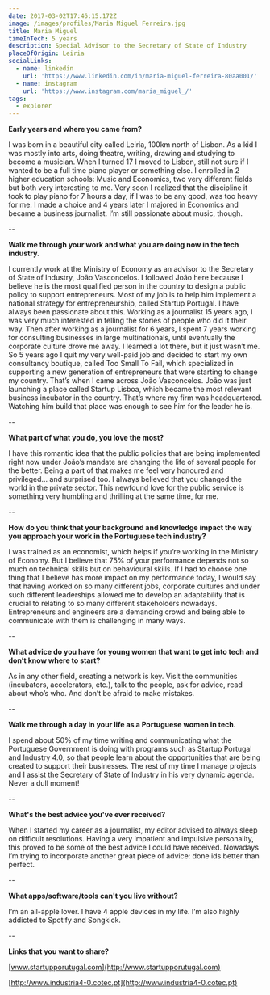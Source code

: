```yaml
---
date: 2017-03-02T17:46:15.172Z
image: /images/profiles/Maria Miguel Ferreira.jpg
title: Maria Miguel
timeInTech: 5 years
description: Special Advisor to the Secretary of State of Industry
placeOfOrigin: Leiria
socialLinks:
  - name: linkedin
    url: 'https://www.linkedin.com/in/maria-miguel-ferreira-80aa001/'
  - name: instagram
    url: 'https://www.instagram.com/maria_miguel_/'
tags:
  - explorer
---
```


**Early
years and where you came from?**

I was born in a beautiful city called
Leiria, 100km north of Lisbon. As a kid I was mostly into arts, doing theatre,
writing, drawing and studying to become a musician. When I turned 17 I moved to
Lisbon, still not sure if I wanted to be a full time piano player or something
else. I enrolled in 2 higher education schools: Music and Economics, two very
different fields but both very interesting to me. Very soon I realized that the
discipline it took to play piano for 7 hours a day, if I was to be any good,
was too heavy for me. I made a choice and 4 years later I majored in Economics
and became a business journalist. I’m still passionate about music, though.

--

**Walk me
through your work and what you are doing now in the tech industry.**

I currently work at the
Ministry of Economy as an advisor to the Secretary of State of Industry, João
Vasconcelos. I followed João here because I believe he is the most qualified
person in the country to design a public policy to support entrepreneurs. Most
of my job is to help him implement a national strategy for entrepreneurship,
called Startup Portugal. I have always been passionate about this. Working as a
journalist 15 years ago, I was very much interested in telling the stories of
people who did it their way. Then after working as a journalist for 6 years, I
spent 7 years working for consulting businesses in large multinationals, until
eventually the corporate culture drove me away. I learned a lot there, but it
just wasn’t me. So 5 years ago I quit my very well-paid job and decided to
start my own consultancy boutique, called Too Small To Fail, which specialized
in supporting a new generation of entrepreneurs that were starting to change my
country. That’s when I came across João Vasconcelos. João was just launching a
place called Startup Lisboa, which became the most relevant business incubator
in the country. That’s where my firm was headquartered. Watching him build that
place was enough to see him for the leader he is.

--

**What
part of what you do, you love the most?**

I have this romantic idea that the public
policies that are being implemented right now under João’s mandate are changing
the life of several people for the better. Being a part of that makes me feel
very honoured and privileged… and surprised too. I always believed that you
changed the world in the private sector. This newfound love for the public
service is something very humbling and thrilling at the same time, for me.

--

**How do
you think that your background and knowledge impact the way you approach your
work in the Portuguese tech industry?**

I was trained as an economist, which helps
if you’re working in the Ministry of Economy. But I believe that 75% of your
performance depends not so much on technical skills but on behavioural skills.
If I had to choose one thing that I believe has more impact on my performance
today, I would say that having worked on so many different jobs, corporate
cultures and under such different leaderships allowed me to develop an
adaptability that is crucial to relating to so many different stakeholders
nowadays. Entrepreneurs and engineers are a demanding crowd and being able to
communicate with them is challenging in many ways.

--

**What
advice do you have for young women that want to get into tech and don’t know
where to start?**

As in any other field,
creating a network is key. Visit the communities (incubators, accelerators,
etc.), talk to the people, ask for advice, read about who’s who. And don’t be
afraid to make mistakes.

--

**Walk me
through a day in your life as a Portuguese women in tech.**

I spend about 50% of my
time writing and communicating what the Portuguese Government is doing with
programs such as Startup Portugal and Industry 4.0, so that people learn about
the opportunities that are being created to support their businesses. The rest
of my time I manage projects and I assist the Secretary of State of Industry in
his very dynamic agenda. Never a dull moment!

--

**What's
the best advice you've ever received?**

When I started my career
as a journalist, my editor advised to always sleep on difficult resolutions.
Having a very impatient and impulsive personality, this proved to be some of
the best advice I could have received. Nowadays I’m trying to incorporate another
great piece of advice: done ids better than perfect.

--

**What
apps/software/tools can't you live without?**

I’m an all-apple lover. I have 4 apple devices in my life. I’m also
highly addicted to Spotify and Songkick.

--

**Links that you want to
share?**

[www.startupporutugal.com](http://www.startupporutugal.com)

[http://www.industria4-0.cotec.pt](http://www.industria4-0.cotec.pt)